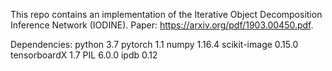 This repo contains an implementation of the  Iterative Object Decomposition Inference Network (IODINE). Paper: https://arxiv.org/pdf/1903.00450.pdf.

Dependencies:
python 3.7
pytorch 1.1
numpy 1.16.4
scikit-image 0.15.0
tensorboardX 1.7
PIL 6.0.0
ipdb 0.12

